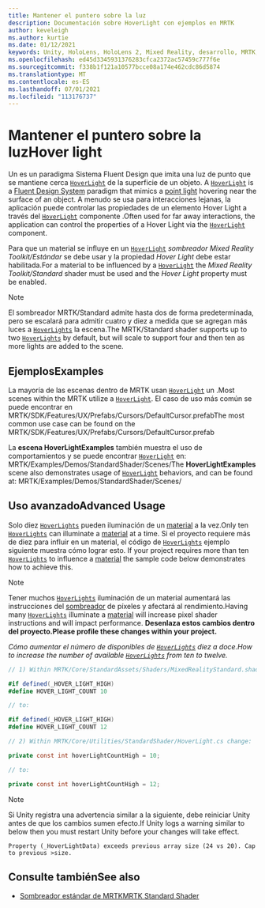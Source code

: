 ```yaml
---
title: Mantener el puntero sobre la luz
description: Documentación sobre HoverLight con ejemplos en MRTK
author: keveleigh
ms.author: kurtie
ms.date: 01/12/2021
keywords: Unity, HoloLens, HoloLens 2, Mixed Reality, desarrollo, MRTK, Hover Light,
ms.openlocfilehash: ed45d3345931376283cfca2372ac57459c777f6e
ms.sourcegitcommit: f338b1f121a10577bcce08a174e462cdc86d5874
ms.translationtype: MT
ms.contentlocale: es-ES
ms.lasthandoff: 07/01/2021
ms.locfileid: "113176737"
---
```

# <a name="hover-light"></a><span data-ttu-id="f4e12-104">Mantener el puntero sobre la luz</span><span class="sxs-lookup"><span data-stu-id="f4e12-104">Hover light</span></span>

<span data-ttu-id="f4e12-105">Un es un paradigma Sistema Fluent Design que imita una luz de punto que se mantiene cerca [`HoverLight`](xref:Microsoft.MixedReality.Toolkit.Utilities.HoverLight) de la superficie de un objeto. [](https://www.microsoft.com/design/fluent/) [](https://docs.unity3d.com/Manual/Lighting.html)</span><span class="sxs-lookup"><span data-stu-id="f4e12-105">A [`HoverLight`](xref:Microsoft.MixedReality.Toolkit.Utilities.HoverLight) is a [Fluent Design System](https://www.microsoft.com/design/fluent/) paradigm that mimics a [point light](https://docs.unity3d.com/Manual/Lighting.html) hovering near the surface of an object.</span></span> <span data-ttu-id="f4e12-106">A menudo se usa para interacciones lejanas, la aplicación puede controlar las propiedades de un elemento Hover Light a través del [`HoverLight`](xref:Microsoft.MixedReality.Toolkit.Utilities.HoverLight) componente .</span><span class="sxs-lookup"><span data-stu-id="f4e12-106">Often used for far away interactions, the application can control the properties of a Hover Light via the [`HoverLight`](xref:Microsoft.MixedReality.Toolkit.Utilities.HoverLight) component.</span></span>

<span data-ttu-id="f4e12-107">Para que un material se influye en un [`HoverLight`](xref:Microsoft.MixedReality.Toolkit.Utilities.HoverLight) *sombreador Mixed Reality Toolkit/Estándar* se debe usar y la propiedad *Hover Light* debe estar habilitada.</span><span class="sxs-lookup"><span data-stu-id="f4e12-107">For a material to be influenced by a [`HoverLight`](xref:Microsoft.MixedReality.Toolkit.Utilities.HoverLight) the *Mixed Reality Toolkit/Standard* shader must be used and the *Hover Light* property must be enabled.</span></span>

> [!Note]
> <span data-ttu-id="f4e12-108">El sombreador MRTK/Standard admite hasta dos de forma predeterminada, pero se escalará para admitir cuatro y diez a medida que se agregan más luces a [`HoverLights`](xref:Microsoft.MixedReality.Toolkit.Utilities.HoverLight) la escena.</span><span class="sxs-lookup"><span data-stu-id="f4e12-108">The MRTK/Standard shader supports up to two [`HoverLights`](xref:Microsoft.MixedReality.Toolkit.Utilities.HoverLight) by default, but will scale to support four and then ten as more lights are added to the scene.</span></span>

## <a name="examples"></a><span data-ttu-id="f4e12-109">Ejemplos</span><span class="sxs-lookup"><span data-stu-id="f4e12-109">Examples</span></span>

<span data-ttu-id="f4e12-110">La mayoría de las escenas dentro de MRTK usan [`HoverLight`](xref:Microsoft.MixedReality.Toolkit.Utilities.HoverLight) un .</span><span class="sxs-lookup"><span data-stu-id="f4e12-110">Most scenes within the MRTK utilize a [`HoverLight`](xref:Microsoft.MixedReality.Toolkit.Utilities.HoverLight).</span></span> <span data-ttu-id="f4e12-111">El caso de uso más común se puede encontrar en MRTK/SDK/Features/UX/Prefabs/Cursors/DefaultCursor.prefab</span><span class="sxs-lookup"><span data-stu-id="f4e12-111">The most common use case can be found on the MRTK/SDK/Features/UX/Prefabs/Cursors/DefaultCursor.prefab</span></span>

<span data-ttu-id="f4e12-112">La **escena HoverLightExamples** también muestra el uso de comportamientos y se puede encontrar [`HoverLight`](xref:Microsoft.MixedReality.Toolkit.Utilities.HoverLight) en: MRTK/Examples/Demos/StandardShader/Scenes/</span><span class="sxs-lookup"><span data-stu-id="f4e12-112">The **HoverLightExamples** scene also demonstrates usage of [`HoverLight`](xref:Microsoft.MixedReality.Toolkit.Utilities.HoverLight) behaviors, and can be found at: MRTK/Examples/Demos/StandardShader/Scenes/</span></span>

## <a name="advanced-usage"></a><span data-ttu-id="f4e12-113">Uso avanzado</span><span class="sxs-lookup"><span data-stu-id="f4e12-113">Advanced Usage</span></span>

<span data-ttu-id="f4e12-114">Solo diez [`HoverLights`](xref:Microsoft.MixedReality.Toolkit.Utilities.HoverLight) pueden iluminación de un [material](https://docs.unity3d.com/ScriptReference/Material.html) a la vez.</span><span class="sxs-lookup"><span data-stu-id="f4e12-114">Only ten [`HoverLights`](xref:Microsoft.MixedReality.Toolkit.Utilities.HoverLight) can illuminate a [material](https://docs.unity3d.com/ScriptReference/Material.html) at a time.</span></span> <span data-ttu-id="f4e12-115">Si el proyecto requiere más de diez para influir en un material, el código de [`HoverLights`](xref:Microsoft.MixedReality.Toolkit.Utilities.HoverLight) ejemplo siguiente muestra cómo lograr esto. [](https://docs.unity3d.com/ScriptReference/Material.html)</span><span class="sxs-lookup"><span data-stu-id="f4e12-115">If your project requires more than ten [`HoverLights`](xref:Microsoft.MixedReality.Toolkit.Utilities.HoverLight) to influence a [material](https://docs.unity3d.com/ScriptReference/Material.html) the sample code below demonstrates how to achieve this.</span></span>

> [!Note]
> <span data-ttu-id="f4e12-116">Tener muchos [`HoverLights`](xref:Microsoft.MixedReality.Toolkit.Utilities.HoverLight) iluminación de un material aumentará las instrucciones del [sombreador](https://docs.unity3d.com/ScriptReference/Material.html) de píxeles y afectará al rendimiento.</span><span class="sxs-lookup"><span data-stu-id="f4e12-116">Having many [`HoverLights`](xref:Microsoft.MixedReality.Toolkit.Utilities.HoverLight) illuminate a [material](https://docs.unity3d.com/ScriptReference/Material.html) will increase pixel shader instructions and will impact performance.</span></span> <span data-ttu-id="f4e12-117">**Desenlaza estos cambios dentro del proyecto.**</span><span class="sxs-lookup"><span data-stu-id="f4e12-117">**Please profile these changes within your project.**</span></span>

<span data-ttu-id="f4e12-118">*Cómo aumentar el número de disponibles de [`HoverLights`](xref:Microsoft.MixedReality.Toolkit.Utilities.HoverLight) diez a doce.*</span><span class="sxs-lookup"><span data-stu-id="f4e12-118">*How to increase the number of available [`HoverLights`](xref:Microsoft.MixedReality.Toolkit.Utilities.HoverLight) from ten to twelve.*</span></span>

```C#
// 1) Within MRTK/Core/StandardAssets/Shaders/MixedRealityStandard.shader change:

#if defined(_HOVER_LIGHT_HIGH)
#define HOVER_LIGHT_COUNT 10

// to:

#if defined(_HOVER_LIGHT_HIGH)
#define HOVER_LIGHT_COUNT 12

// 2) Within MRTK/Core/Utilities/StandardShader/HoverLight.cs change:

private const int hoverLightCountHigh = 10;

// to:

private const int hoverLightCountHigh = 12;
```

> [!NOTE]
> <span data-ttu-id="f4e12-119">Si Unity registra una advertencia similar a la siguiente, debe reiniciar Unity antes de que los cambios sumen efecto.</span><span class="sxs-lookup"><span data-stu-id="f4e12-119">If Unity logs a warning similar to below then you must restart Unity before your changes will take effect.</span></span>
>
> `Property (_HoverLightData) exceeds previous array size (24 vs 20). Cap to previous >size.`

## <a name="see-also"></a><span data-ttu-id="f4e12-120">Consulte también</span><span class="sxs-lookup"><span data-stu-id="f4e12-120">See also</span></span>

* [<span data-ttu-id="f4e12-121">Sombreador estándar de MRTK</span><span class="sxs-lookup"><span data-stu-id="f4e12-121">MRTK Standard Shader</span></span>](mrtk-standard-shader.md)
